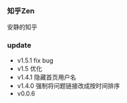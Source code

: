 ### 知乎Zen
安静的知乎

### update
+ v1.5.1 fix bug
+ v1.5 优化
+ v1.4.1 隐藏首页用户名
+ v1.4.0 强制将问题链接改成按时间排序
+ v0.0.6
